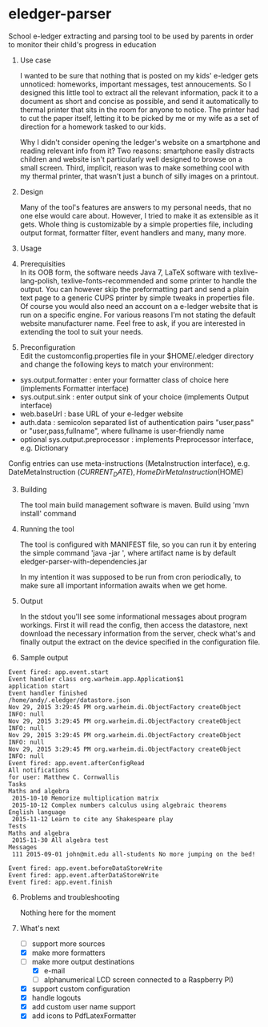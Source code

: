 # eledger-parser
School e-ledger extracting and parsing tool to be used by parents in order to monitor their child's progress in education

1. Use case

   I wanted to be sure that nothing that is posted on my kids' e-ledger gets unnoticed: homeworks, important messages, test annoucements. So I designed this little tool to extract all the relevant information, pack it to a document as short and concise as possible, and send it automatically to thermal printer that sits in the room for anyone to notice. The printer had to cut the paper itself, letting it to be picked by me or my wife as a set of direction for a homework tasked to our kids.

   Why I didn't consider opening the ledger's website on a smartphone and reading relevant info from it? Two reasons: smartphone easily distracts children and website isn't particularly well designed to browse on a small screen.
   Third, implicit, reason was to make something cool with my thermal printer, that wasn't just a bunch of silly images on a printout.

2. Design

   Many of the tool's features are answers to my personal needs, that no one else would care about. However, I tried to make it as extensible as it gets. Whole thing is customizable by a simple properties file, including output format, formatter filter, event handlers and many, many more.

3. Usage
  1. Prerequisities  
   In its OOB form, the software needs Java 7, LaTeX software with texlive-lang-polish, texlive-fonts-recommended and some printer to handle the output. You can however skip the preformatting part and send a plain text page to a generic CUPS printer by simple tweaks in properties file.
   Of course you would also need an account on a e-ledger website that is run on a specific engine. For various reasons I'm not stating the default website manufacturer name. Feel free to ask, if you are interested in extending the tool to suit your needs.
  2. Preconfiguration  
   Edit the customconfig.properties file in your $HOME/.eledger directory and change the following keys to match your environment:

   - sys.output.formatter : enter your formatter class of choice here (implements Formatter interface)
   - sys.output.sink : enter output sink of your choice (implements Output interface)
   - web.baseUrl : base URL of your e-ledger website
   - auth.data : semicolon separated list of authentication pairs "user,pass" or "user,pass,fullname", where fullname is user-friendly name
   - optional sys.output.preprocessor : implements Preprocessor interface, e.g. Dictionary

   Config entries can use meta-instructions (MetaInstruction interface), e.g. DateMetaInstruction ($CURRENT_DATE), HomeDirMetaInstruction ($HOME)
   
3. Building

   The tool main build management software is maven. 
   Build using 'mvn install' command

4. Running the tool

   The tool is configured with MANIFEST file, so you can run it by entering the simple command
   'java -jar <artifact-name>', where artifact name is by default eledger-parser-with-dependencies.jar

   In my intention it was supposed to be run from cron periodically, to make sure all important information awaits when we get home.

5. Output

   In the stdout you'll see some informational messages about program workings. First it will read the config, then access the datastore, next download the necessary information from the server, check what's and finally output the extract on the device specified in the configuration file.
  1. Sample output  
```
Event fired: app.event.start
Event handler class org.warheim.app.Application$1
application start
Event handler finished
/home/andy/.eledger/datastore.json
Nov 29, 2015 3:29:45 PM org.warheim.di.ObjectFactory createObject
INFO: null
Nov 29, 2015 3:29:45 PM org.warheim.di.ObjectFactory createObject
INFO: null
Nov 29, 2015 3:29:45 PM org.warheim.di.ObjectFactory createObject
INFO: null
Nov 29, 2015 3:29:45 PM org.warheim.di.ObjectFactory createObject
INFO: null
Event fired: app.event.afterConfigRead
All notifications
for user: Matthew C. Cornwallis
Tasks
Maths and algebra
 2015-10-10 Memorize multiplication matrix
 2015-10-12 Complex numbers calculus using algebraic theorems
English language
 2015-11-12 Learn to cite any Shakespeare play
Tests
Maths and algebra
 2015-11-30 All algebra test
Messages
 111 2015-09-01 john@mit.edu all-students No more jumping on the bed!

Event fired: app.event.beforeDataStoreWrite
Event fired: app.event.afterDataStoreWrite
Event fired: app.event.finish
```

6. Problems and troubleshooting

   Nothing here for the moment

7. What's next

   - [ ] support more sources
   - [x] make more formatters
   - [ ] make more output destinations
      - [x] e-mail 
      - [ ] alphanumerical LCD screen connected to a Raspberry PI)
   - [x] support custom configuration
   - [x] handle logouts
   - [x] add custom user name support
   - [x] add icons to PdfLatexFormatter
